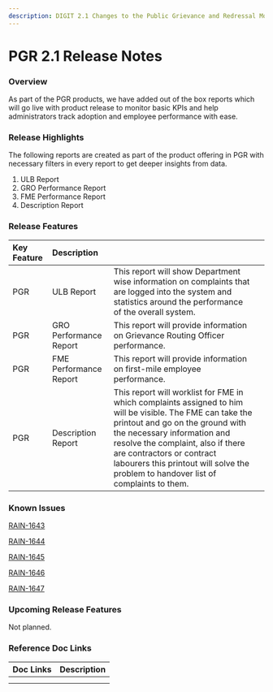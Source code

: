 ```yaml
---
description: DIGIT 2.1 Changes to the Public Grievance and Redressal Module
---
```


# PGR 2.1 Release Notes

### Overview <a id="Overview"></a>

As part of the PGR products, we have added out of the box reports which will go live with product release to monitor basic KPIs and help administrators track adoption and employee performance with ease.

### Release Highlights <a id="Release-Highlights"></a>

The following reports are created as part of the product offering in PGR with necessary filters in every report to get deeper insights from data.

1. ULB Report 
2. GRO  Performance Report 
3. FME Performance Report
4. Description Report

### Release Features <a id="Release-Features"></a>

| **Key Feature** | **Description** |  |  |
| :--- | :--- | :--- | :--- |
| PGR | ULB Report | This report will show Department wise information on complaints that are logged into the system and statistics around the performance of the overall system. |  |
| PGR | GRO Performance Report | This report will provide information on Grievance Routing Officer performance. |  |
| PGR | FME Performance Report | This report will provide information on first-mile employee performance. |  |
| PGR | Description Report | This report will worklist for FME in which complaints assigned to him will be visible. The FME can take the printout and go on the ground with the necessary information and resolve the complaint, also if there are contractors or contract labourers this printout will solve the problem to handover list of complaints to them. |  |

### Known Issues <a id="Known-Issues"></a>

[RAIN-1643](https://digit-discuss.atlassian.net/jira/software/projects/RAIN/boards/30/backlog?selectedIssue=RAIN-1643&text=PGR%20repo)

[RAIN-1644](https://digit-discuss.atlassian.net/jira/software/projects/RAIN/boards/30/backlog?selectedIssue=RAIN-1644&text=PGR%20repo)

[RAIN-1645](https://digit-discuss.atlassian.net/jira/software/projects/RAIN/boards/30/backlog?selectedIssue=RAIN-1645&text=PGR%20repo)

[RAIN-1646](https://digit-discuss.atlassian.net/jira/software/projects/RAIN/boards/30/backlog?selectedIssue=RAIN-1646&text=PGR%20repo)

[RAIN-1647](https://digit-discuss.atlassian.net/jira/software/projects/RAIN/boards/30/backlog?selectedIssue=RAIN-1647&text=PGR%20repo)

### Upcoming Release Features <a id="Upcoming-Release-Features"></a>

 Not planned.

### Reference Doc Links <a id="Reference-Doc-Links"></a>

| **Doc Links** | **Description** |
| :--- | :--- |
|  |  |
|  |  |

